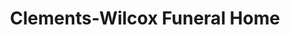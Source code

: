 ---
title: "Clements-Wilcox Funeral Home"
url: /marble-falls/clements-wilcox-funeral-home/
shop: funeral directors
---